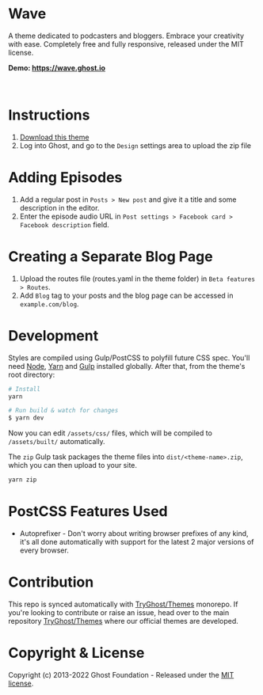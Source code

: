 # Wave

A theme dedicated to podcasters and bloggers. Embrace your creativity with ease. Completely free and fully responsive, released under the MIT license.

**Demo: https://wave.ghost.io**

&nbsp;

# Instructions

1. [Download this theme](https://github.com/TryGhost/Wave/archive/main.zip)
2. Log into Ghost, and go to the `Design` settings area to upload the zip file

# Adding Episodes

1. Add a regular post in `Posts > New post` and give it a title and some description in the editor.
2. Enter the episode audio URL in `Post settings > Facebook card > Facebook description` field.

# Creating a Separate Blog Page

1. Upload the routes file (routes.yaml in the theme folder) in `Beta features > Routes`.
2. Add `Blog` tag to your posts and the blog page can be accessed in `example.com/blog`.

# Development

Styles are compiled using Gulp/PostCSS to polyfill future CSS spec. You'll need [Node](https://nodejs.org/), [Yarn](https://yarnpkg.com/) and [Gulp](https://gulpjs.com) installed globally. After that, from the theme's root directory:

```bash
# Install
yarn

# Run build & watch for changes
$ yarn dev
```

Now you can edit `/assets/css/` files, which will be compiled to `/assets/built/` automatically.

The `zip` Gulp task packages the theme files into `dist/<theme-name>.zip`, which you can then upload to your site.

```bash
yarn zip
```

# PostCSS Features Used

- Autoprefixer - Don't worry about writing browser prefixes of any kind, it's all done automatically with support for the latest 2 major versions of every browser.

# Contribution

This repo is synced automatically with [TryGhost/Themes](https://github.com/TryGhost/Themes) monorepo. If you're looking to contribute or raise an issue, head over to the main repository [TryGhost/Themes](https://github.com/TryGhost/Themes) where our official themes are developed.


# Copyright & License

Copyright (c) 2013-2022 Ghost Foundation - Released under the [MIT license](LICENSE).
